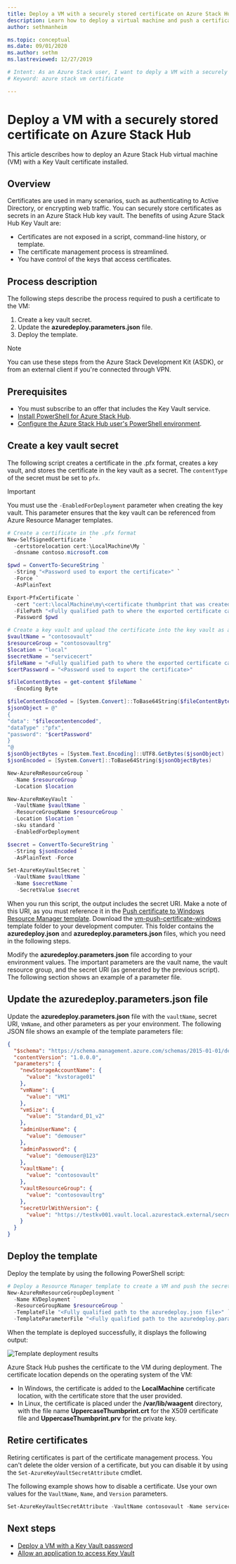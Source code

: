 ```yaml
---
title: Deploy a VM with a securely stored certificate on Azure Stack Hub 
description: Learn how to deploy a virtual machine and push a certificate onto it by using a key vault in Azure Stack Hub
author: sethmanheim

ms.topic: conceptual
ms.date: 09/01/2020
ms.author: sethm
ms.lastreviewed: 12/27/2019

# Intent: As an Azure Stack user, I want to deply a VM with a securely stored certificate so I can use it for authentication or encryption. 
# Keyword: azure stack vm certificate 

---
```



# Deploy a VM with a securely stored certificate on Azure Stack Hub

This article describes how to deploy an Azure Stack Hub virtual machine (VM) with a Key Vault certificate installed.

## Overview

Certificates are used in many scenarios, such as authenticating to Active Directory, or encrypting web traffic. You can securely store certificates as secrets in an Azure Stack Hub key vault. The benefits of using Azure Stack Hub Key Vault are:

* Certificates are not exposed in a script, command-line history, or template.
* The certificate management process is streamlined.
* You have control of the keys that access certificates.

## Process description

The following steps describe the process required to push a certificate to the VM:

1. Create a key vault secret.
2. Update the **azuredeploy.parameters.json** file.
3. Deploy the template.

> [!NOTE]
> You can use these steps from the Azure Stack Development Kit (ASDK), or from an external client if you're connected through VPN.

## Prerequisites

* You must subscribe to an offer that includes the Key Vault service.
* [Install PowerShell for Azure Stack Hub](../operator/azure-stack-powershell-install.md).
* [Configure the Azure Stack Hub user's PowerShell environment](azure-stack-powershell-configure-user.md).

## Create a key vault secret

The following script creates a certificate in the .pfx format, creates a key vault, and stores the certificate in the key vault as a secret. The `contentType` of the secret must be set to `pfx`.

> [!IMPORTANT]
> You must use the `-EnabledForDeployment` parameter when creating the key vault. This parameter ensures that the key vault can be referenced from Azure Resource Manager templates.

```powershell
# Create a certificate in the .pfx format
New-SelfSignedCertificate `
  -certstorelocation cert:\LocalMachine\My `
  -dnsname contoso.microsoft.com

$pwd = ConvertTo-SecureString `
  -String "<Password used to export the certificate>" `
  -Force `
  -AsPlainText

Export-PfxCertificate `
  -cert "cert:\localMachine\my\<certificate thumbprint that was created in the previous step>" `
  -FilePath "<Fully qualified path to where the exported certificate can be stored>" `
  -Password $pwd

# Create a key vault and upload the certificate into the key vault as a secret
$vaultName = "contosovault"
$resourceGroup = "contosovaultrg"
$location = "local"
$secretName = "servicecert"
$fileName = "<Fully qualified path to where the exported certificate can be stored>"
$certPassword = "<Password used to export the certificate>"

$fileContentBytes = get-content $fileName `
  -Encoding Byte

$fileContentEncoded = [System.Convert]::ToBase64String($fileContentBytes)
$jsonObject = @"
{
"data": "$filecontentencoded",
"dataType" :"pfx",
"password": "$certPassword"
}
"@
$jsonObjectBytes = [System.Text.Encoding]::UTF8.GetBytes($jsonObject)
$jsonEncoded = [System.Convert]::ToBase64String($jsonObjectBytes)

New-AzureRmResourceGroup `
  -Name $resourceGroup `
  -Location $location

New-AzureRmKeyVault `
  -VaultName $vaultName `
  -ResourceGroupName $resourceGroup `
  -Location $location `
  -sku standard `
  -EnabledForDeployment

$secret = ConvertTo-SecureString `
  -String $jsonEncoded `
  -AsPlainText -Force

Set-AzureKeyVaultSecret `
  -VaultName $vaultName `
  -Name $secretName `
   -SecretValue $secret
```

When you run this script, the output includes the secret URI. Make a note of this URI, as you must reference it in the [Push certificate to Windows Resource Manager template](https://github.com/Azure/AzureStack-QuickStart-Templates/tree/master/201-vm-windows-pushcertificate). Download the [vm-push-certificate-windows](https://github.com/Azure/AzureStack-QuickStart-Templates/tree/master/201-vm-windows-pushcertificate) template folder to your development computer. This folder contains the **azuredeploy.json** and **azuredeploy.parameters.json** files, which you need in the following steps.

Modify the **azuredeploy.parameters.json** file according to your environment values. The important parameters are the vault name, the vault resource group, and the secret URI (as generated by the previous script). The following section shows an example of a parameter file.

## Update the azuredeploy.parameters.json file

Update the **azuredeploy.parameters.json** file with the `vaultName`, secret URI, `VmName`, and other parameters as per your environment. The following JSON file shows an example of the template parameters file:

```json
{
  "$schema": "https://schema.management.azure.com/schemas/2015-01-01/deploymentParameters.json#",
  "contentVersion": "1.0.0.0",
  "parameters": {
    "newStorageAccountName": {
      "value": "kvstorage01"
    },
    "vmName": {
      "value": "VM1"
    },
    "vmSize": {
      "value": "Standard_D1_v2"
    },
    "adminUserName": {
      "value": "demouser"
    },
    "adminPassword": {
      "value": "demouser@123"
    },
    "vaultName": {
      "value": "contosovault"
    },
    "vaultResourceGroup": {
      "value": "contosovaultrg"
    },
    "secretUrlWithVersion": {
      "value": "https://testkv001.vault.local.azurestack.external/secrets/testcert002/82afeeb84f4442329ce06593502e7840"
    }
  }
}
```

## Deploy the template

Deploy the template by using the following PowerShell script:

```powershell
# Deploy a Resource Manager template to create a VM and push the secret to it
New-AzureRmResourceGroupDeployment `
  -Name KVDeployment `
  -ResourceGroupName $resourceGroup `
  -TemplateFile "<Fully qualified path to the azuredeploy.json file>" `
  -TemplateParameterFile "<Fully qualified path to the azuredeploy.parameters.json file>"
```

When the template is deployed successfully, it displays the following output:

![Template deployment results](media/azure-stack-key-vault-push-secret-into-vm/deployment-output.png)

Azure Stack Hub pushes the certificate to the VM during deployment. The certificate location depends on the operating system of the VM:

* In Windows, the certificate is added to the **LocalMachine** certificate location, with the certificate store that the user provided.
* In Linux, the certificate is placed under the **/var/lib/waagent** directory, with the file name **UppercaseThumbprint.crt** for the X509 certificate file and **UppercaseThumbprint.prv** for the private key.

## Retire certificates

Retiring certificates is part of the certificate management process. You can't delete the older version of a certificate, but you can disable it by using the `Set-AzureKeyVaultSecretAttribute` cmdlet.

The following example shows how to disable a certificate. Use your own values for the `VaultName`, `Name`, and `Version` parameters.

```powershell
Set-AzureKeyVaultSecretAttribute -VaultName contosovault -Name servicecert -Version e3391a126b65414f93f6f9806743a1f7 -Enable 0
```

## Next steps

* [Deploy a VM with a Key Vault password](azure-stack-key-vault-deploy-vm-with-secret.md)
* [Allow an application to access Key Vault](azure-stack-key-vault-sample-app.md)
